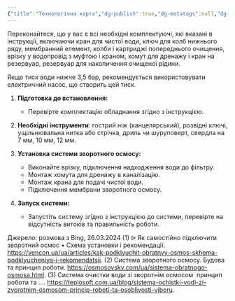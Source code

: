 ```yaml
---
{"title":"Технологічна карта","dg-publish":true,"dg-metatags":null,"dg-home":null,"permalink":"/ochistka-vodi/tehnologichna-karta/","dgPassFrontmatter":true,"noteIcon":""}
---
```



Переконайтеся, що у вас є всі необхідні комплектуючі, які вказані в інструкції, включаючи кран для чистої води, ключ для колб нижнього ряду, мембранний елемент, колби і картриджі попереднього очищення, врізку у водопровід з муфтою і краном, хомут для дренажу і кран на резервуар, резервуар для накопичення очищеної рідини.

Якщо тиск води нижче 3,5 бар, рекомендується використовувати електричний насос, що створить цей тиск.

1. **Підготовка до встановлення:**
   - Перевірте комплектацію обладнання згідно з інструкцією.
2. **Необхідні інструменти**: гострий ніж (канцелярський), розвідні ключі, ущільнювальна нитка або стрічка, дриль чи шуруповерт, свердла на 7 мм, 10 мм, 12 мм.

2. **Установка системи зворотного осмосу:**
   - Виконайте врізку, підключення надходження води до фільтру.
   - Монтаж хомута для дренажу в каналізацію.
   - Монтаж крана для подачі чистої води.
   - Підключення мембрани зворотного осмосу.

3. **Запуск системи:**
   - Запустіть систему згідно з інструкцією до системи, перевірте на відсутність витоків та правильність роботи.

Джерело: розмова з Bing, 26.03.2024
(1) ᐉ Як самостійно підключити зворотний осмос • Схема установки і рекомендації. https://vencon.ua/ua/articles/kak-podklyuchit-obratnyy-osmos-skhema-podklyucheniya-i-rekomendatsii.
(2) Система зворотного осмосу. Будова та принцип роботи. https://osmosovsky.com/ua/sistema-obratnogo-osmosa.html.
(3) Система очистки води зі зворотнім осмосом ️ принцип роботи та .... https://teplosoft.com.ua/blog/sistema-ochistki-vodi-zi-zvorotnim-osmosom-princip-roboti-ta-osoblivosti-viboru.
